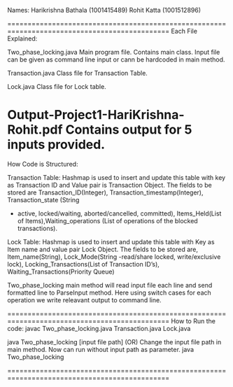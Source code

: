 Names:
Harikrishna Bathala (1001415489)
Rohit Katta (1001512896)


==============================================================================================
Each File Explained:

Two_phase_locking.java
Main program file. Contains main class. Input file can be given as command line input 
or cann be hardcoded in main method.

Transaction.java
Class file for Transaction Table. 

Lock.java
Class file for Lock table.

Output-Project1-HariKrishna-Rohit.pdf
Contains output for 5 inputs provided.
==============================================================================================
How Code is Structured:

Transaction Table: Hashmap is used to insert and update this table with key as
Transaction ID and Value pair is Transaction Object. The fields to be stored are
Transaction_ID(Integer), Transaction_timestamp(Integer), Transaction_state (String
- active, locked/waiting, aborted/cancelled, committed), Items_Held(List of
Items),Waiting_operations (List of operations of the blocked transactions).

Lock Table: Hashmap is used to insert and update this table with Key as Item name
and value pair Lock Object. The fields to be stored are, Item_name(String),
Lock_Mode(String -read/share locked, write/exclusive lock),
Locking_Transactions(List of Transaction ID’s), Waiting_Transactions(Priority
Queue)

Two_phase_locking main method will read input file each line and send formatted line to ParseInput
method. Here using switch cases for each operation we write releavant output to command line.

==============================================================================================
How to Run the code:
javac Two_phase_locking.java Transaction.java Lock.java

java Two_phase_locking [input file path]
(OR)
Change the input file path in main method. Now can run without input path as parameter.
java Two_phase_locking

==============================================================================================
